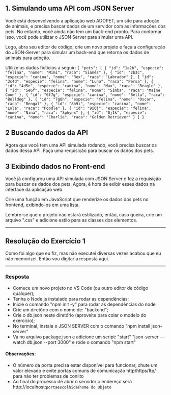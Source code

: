 ## 1. Simulando uma API com JSON Server

Você está desenvolvendo a aplicação web ADOPET, um site para adoção de animais, e precisa buscar dados de um servidor com as informações dos pets. No entanto, você ainda não tem um back-end pronto. Para contornar isso, você pode utilizar o JSON Server para simular uma API.

Logo, abra seu editor de código, crie um novo projeto e faça a configuração do JSON-Server para simular um back-end que retorna os dados de animais para adoção.

Utilize os dados fictícios a seguir:
`{
  "pets": [
    {
      "id": "1a2b",
      "especie": "felina",
      "nome": "Mimi",
      "raca": "Siamês"
    },
    {
      "id": "2b3c",
      "especie": "canina",
      "nome": "Rex",
      "raca": "Labrador"
    },
    {
      "id": "3c4d",
      "especie": "felina",
      "nome": "Luna",
      "raca": "Persa"
    },
    {
      "id": "4d5e",
      "especie": "canina",
      "nome": "Max",
      "raca": "Beagle"
    },
    {
      "id": "5e6f",
      "especie": "felina",
      "nome": "Simba",
      "raca": "Maine Coon"
    },
    {
      "id": "6f7g",
      "especie": "canina",
      "nome": "Bella",
      "raca": "Bulldog"
    },
    {
      "id": "7g8h",
      "especie": "felina",
      "nome": "Oscar",
      "raca": "Bengal"
    },
    {
      "id": "8h9i",
      "especie": "canina",
      "nome": "Lola",
      "raca": "Poodle"
    },
    {
      "id": "9i0j",
      "especie": "felina",
      "nome": "Nina",
      "raca": "Sphynx"
    },
    {
      "id": "0j1k",
      "especie": "canina",
      "nome": "Charlie",
      "raca": "Golden Retriever"
    }
  ]
}`

## 2 Buscando dados da API

Agora que você tem uma API simulada rodando, você precisa buscar os dados dessa API. Faça uma requisição para buscar os dados dos pets.

## 3 Exibindo dados no Front-end

Você já configurou uma API simulada com JSON Server e fez a requisição para buscar os dados dos pets. Agora, é hora de exibir esses dados na interface da aplicação web.

Crie uma função em JavaScript que renderize os dados dos pets no frontend, exibindo-os em uma lista.

Lembre-se que o projeto não estará estilizado, então, caso queira, crie um arquivo ".css" e adicione estilo para as classes dos elementos.

---

## Resolução do Exercício 1

Como foi algo que eu fiz, mas não executei diversas vezes acabou que eu não memorizei. Então vou digitar a resposta aqui.

---

### Resposta

<ul>
<li>Comece um novo projeto no VS Code (ou outro editor de código qualquer);</li>
<li>Tenha o Node.js instalado para rodar as dependências;</li>
<li>Inicie o comando "npm init -y" para rodar as dependências do node </li>
<li>Crie um diretório com o nome de: "backend";</li>
<li>Crie o db.json neste diretório (aproveite para colar o modelo do exercício);</li>
<li>No terminal, instale o JSON SERVER com o comando "npm install json-server" </li>
<li>Vá no arquivo package.json e adicione um script: "start" "json-server --watch db.json --port 3000" e rode o comando "npm start"</li>
</ul>

<h4>Observações:</h4>

- O número da porta precisa estar disponível para funcionar, chute um valor elevado e evite portas comuns de comunicação http/https/ftp/ para não ter problemas de conlito
- Ao final do processo de abrir o servidor o endereço será http://localhost:`portaescolhida`/`nome do Objeto`
